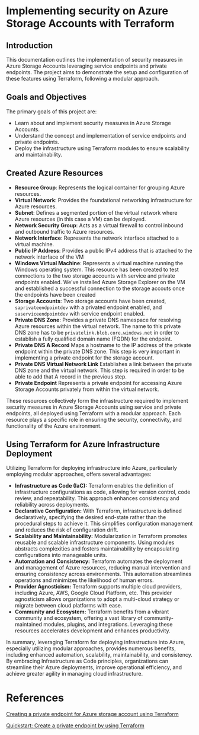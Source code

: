 # Implementing security on Azure Storage Accounts with Terraform
## Introduction
This documentation outlines the implementation of security measures in Azure Storage Accounts leveraging service endpoints and private endpoints. The project aims to demonstrate the setup and configuration of these features using Terraform, following a modular approach.

## Goals and Objectives
The primary goals of this project are:
- Learn about and implement security measures in Azure Storage Accounts.
- Understand the concept and implementation of service endpoints and private endpoints.
- Deploy the infrastructure using Terraform modules to ensure scalability and maintainability.

## Created Azure Resources
- **Resource Group**: Represents the logical container for grouping Azure resources.
- **Virtual Network**: Provides the foundational networking infrastructure for Azure resources.
- **Subnet**: Defines a segmented portion of the virtual network where Azure resources (in this case a VM) can be deployed.
- **Network Security Group**: Acts as a virtual firewall to control inbound and outbound traffic to Azure resources.
- **Network Interface**: Represents the network interface attached to a virtual machine.
- **Public IP Address**: Provides a public IPv4 address that is attached to the network interface of the VM
- **Windows Virtual Machine**: Represents a virtual machine running the Windows operating system. This resource has been created to test connections to the two storage accounts with service and private endpoints enabled. We've installed Azure Storage Explorer on the VM and established a successful connection to the storage accouts once the endpoints have been created
- **Storage Accounts**: Two storage accounts have been created, ```saprivateendpointdev``` with a privated endpoint enabled, and ```saserviceendpointdev``` with service endpoint enabled.
- **Private DNS Zone**: Provides a private DNS namespace for resolving Azure resources within the virtual network. The name to this private DNS zone has to be ```privatelink.blob.core.windows.net``` in order to establish a fully qualified domain name (FQDN) for the endpoint.
- **Private DNS A Record** Maps a hostname to the IP address of the private endpoint within the private DNS zone. This step is very important in implementing a private endpoint for the storage account.
- **Private DNS Virtual Network Link** Establishes a link between the private DNS zone and the virtual network. This step is required in order to be able to add that A record in the previous step.
- **Private Endpoint** Represents a private endpoint for accessing Azure Storage Accounts privately from within the virtual network.

These resources collectively form the infrastructure required to implement security measures in Azure Storage Accounts using service and private endpoints, all deployed using Terraform with a modular approach. Each resource plays a specific role in ensuring the security, connectivity, and functionality of the Azure environment.

## Using Terraform for Azure Infrastructure Deployment
Utilizing Terraform for deploying infrastructure into Azure, particularly employing modular approaches, offers several advantages:
- **Infrastructure as Code (IaC):** Terraform enables the definition of infrastructure configurations as code, allowing for version control, code review, and repeatability. This approach enhances consistency and reliability across deployments.
- **Declarative Configuration:** With Terraform, infrastructure is defined declaratively, specifying the desired end-state rather than the procedural steps to achieve it. This simplifies configuration management and reduces the risk of configuration drift.
- **Scalability and Maintainability:** Modularization in Terraform promotes reusable and scalable infrastructure components. Using modules abstracts complexities and fosters maintainability by encapsulating configurations into manageable units.
- **Automation and Consistency:** Terraform automates the deployment and management of Azure resources, reducing manual intervention and ensuring consistency across environments. This automation streamlines operations and minimizes the likelihood of human errors.
- **Provider Agnosticism:** Terraform supports multiple cloud providers, including Azure, AWS, Google Cloud Platform, etc. This provider agnosticism allows organizations to adopt a multi-cloud strategy or migrate between cloud platforms with ease.
- **Community and Ecosystem:** Terraform benefits from a vibrant community and ecosystem, offering a vast library of community-maintained modules, plugins, and integrations. Leveraging these resources accelerates development and enhances productivity.

In summary, leveraging Terraform for deploying infrastructure into Azure, especially utilizing modular approaches, provides numerous benefits, including enhanced automation, scalability, maintainability, and consistency. By embracing Infrastructure as Code principles, organizations can streamline their Azure deployments, improve operational efficiency, and achieve greater agility in managing cloud infrastructure.

# References
[Creating a private endpoint for Azure storage account using Terraform](https://dev.to/agsouthernt/creating-a-private-endpoint-for-azure-storage-account-using-terraform-1f3g)

[Quickstart: Create a private endpoint by using Terraform](https://learn.microsoft.com/en-us/azure/private-link/create-private-endpoint-terraform?tabs=azure-cli)